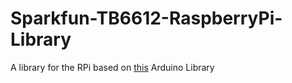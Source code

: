 # Sparkfun-TB6612-RaspberryPi-Library
A library for the RPi based on [this](https://github.com/sparkfun/SparkFun_TB6612FNG_Arduino_Library) Arduino Library

